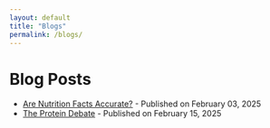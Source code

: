 ```yaml
---
layout: default
title: "Blogs"
permalink: /blogs/
---
```


# Blog Posts

- [Are Nutrition Facts Accurate?](/_posts/2025-02-03-are-nutrition-facts-accurate.md/) - Published on February 03, 2025
- [The Protein Debate](/_posts/2025-02-15-the-protein-debate.md/) - Published on February 15, 2025
